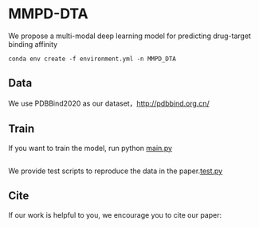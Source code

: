 # MMPD-DTA
We propose a multi-modal deep learning model for predicting drug-target binding affinity
```
conda env create -f environment.yml -n MMPD_DTA
```
 
## Data
We use PDBBind2020 as our dataset，http://pdbbind.org.cn/
## Train
If you want to train the model, run python [main.py](main.py)
##
We provide test scripts to reproduce the data in the paper.[test.py](test.py)
## Cite
If our work is helpful to you, we encourage you to cite our paper:
